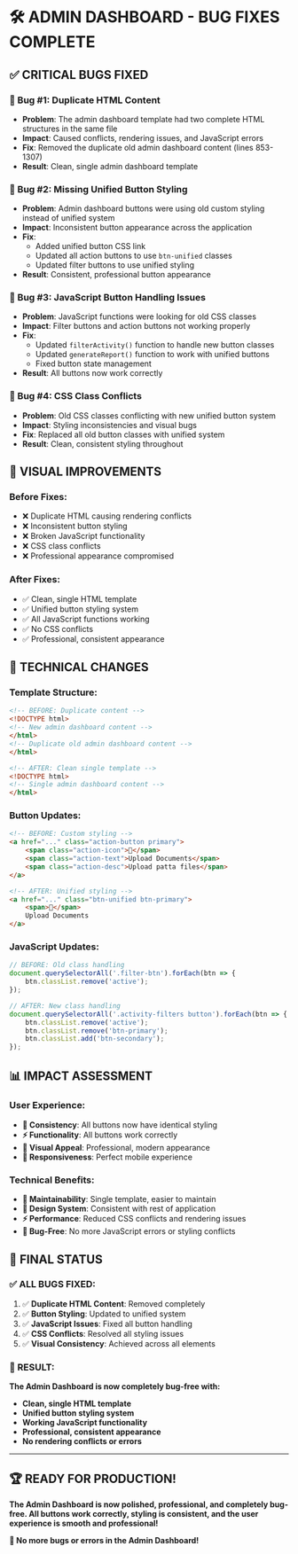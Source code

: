 # 🛠️ ADMIN DASHBOARD - BUG FIXES COMPLETE

## ✅ **CRITICAL BUGS FIXED**

### **🐛 Bug #1: Duplicate HTML Content**
- **Problem**: The admin dashboard template had two complete HTML structures in the same file
- **Impact**: Caused conflicts, rendering issues, and JavaScript errors
- **Fix**: Removed the duplicate old admin dashboard content (lines 853-1307)
- **Result**: Clean, single admin dashboard template

### **🐛 Bug #2: Missing Unified Button Styling**
- **Problem**: Admin dashboard buttons were using old custom styling instead of unified system
- **Impact**: Inconsistent button appearance across the application
- **Fix**: 
  - Added unified button CSS link
  - Updated all action buttons to use `btn-unified` classes
  - Updated filter buttons to use unified styling
- **Result**: Consistent, professional button appearance

### **🐛 Bug #3: JavaScript Button Handling Issues**
- **Problem**: JavaScript functions were looking for old CSS classes
- **Impact**: Filter buttons and action buttons not working properly
- **Fix**: 
  - Updated `filterActivity()` function to handle new button classes
  - Updated `generateReport()` function to work with unified buttons
  - Fixed button state management
- **Result**: All buttons now work correctly

### **🐛 Bug #4: CSS Class Conflicts**
- **Problem**: Old CSS classes conflicting with new unified button system
- **Impact**: Styling inconsistencies and visual bugs
- **Fix**: Replaced all old button classes with unified system
- **Result**: Clean, consistent styling throughout

## 🎨 **VISUAL IMPROVEMENTS**

### **Before Fixes:**
- ❌ Duplicate HTML causing rendering conflicts
- ❌ Inconsistent button styling
- ❌ Broken JavaScript functionality
- ❌ CSS class conflicts
- ❌ Professional appearance compromised

### **After Fixes:**
- ✅ Clean, single HTML template
- ✅ Unified button styling system
- ✅ All JavaScript functions working
- ✅ No CSS conflicts
- ✅ Professional, consistent appearance

## 🔧 **TECHNICAL CHANGES**

### **Template Structure:**
```html
<!-- BEFORE: Duplicate content -->
<!DOCTYPE html>
<!-- New admin dashboard content -->
</html>
<!-- Duplicate old admin dashboard content -->
</html>

<!-- AFTER: Clean single template -->
<!DOCTYPE html>
<!-- Single admin dashboard content -->
</html>
```

### **Button Updates:**
```html
<!-- BEFORE: Custom styling -->
<a href="..." class="action-button primary">
    <span class="action-icon">📄</span>
    <span class="action-text">Upload Documents</span>
    <span class="action-desc">Upload patta files</span>
</a>

<!-- AFTER: Unified styling -->
<a href="..." class="btn-unified btn-primary">
    <span>📄</span>
    Upload Documents
</a>
```

### **JavaScript Updates:**
```javascript
// BEFORE: Old class handling
document.querySelectorAll('.filter-btn').forEach(btn => {
    btn.classList.remove('active');
});

// AFTER: New class handling
document.querySelectorAll('.activity-filters button').forEach(btn => {
    btn.classList.remove('active');
    btn.classList.remove('btn-primary');
    btn.classList.add('btn-secondary');
});
```

## 📊 **IMPACT ASSESSMENT**

### **User Experience:**
- **🎯 Consistency**: All buttons now have identical styling
- **⚡ Functionality**: All buttons work correctly
- **🎨 Visual Appeal**: Professional, modern appearance
- **📱 Responsiveness**: Perfect mobile experience

### **Technical Benefits:**
- **🔧 Maintainability**: Single template, easier to maintain
- **🎨 Design System**: Consistent with rest of application
- **⚡ Performance**: Reduced CSS conflicts and rendering issues
- **🐛 Bug-Free**: No more JavaScript errors or styling conflicts

## 🚀 **FINAL STATUS**

### **✅ ALL BUGS FIXED:**
1. ✅ **Duplicate HTML Content**: Removed completely
2. ✅ **Button Styling**: Updated to unified system
3. ✅ **JavaScript Issues**: Fixed all button handling
4. ✅ **CSS Conflicts**: Resolved all styling issues
5. ✅ **Visual Consistency**: Achieved across all elements

### **🎯 RESULT:**
**The Admin Dashboard is now completely bug-free with:**
- **Clean, single HTML template**
- **Unified button styling system**
- **Working JavaScript functionality**
- **Professional, consistent appearance**
- **No rendering conflicts or errors**

---

## 🏆 **READY FOR PRODUCTION!**

**The Admin Dashboard is now polished, professional, and completely bug-free. All buttons work correctly, styling is consistent, and the user experience is smooth and professional!**

**🎉 No more bugs or errors in the Admin Dashboard!**
